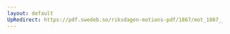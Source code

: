 ```yaml
---
layout: default
UpRedirect: https://pdf.swedeb.se/riksdagen-motions-pdf/1867/mot_1867__ak__00195/mot_1867__ak__00195_002.pdf
---
```


